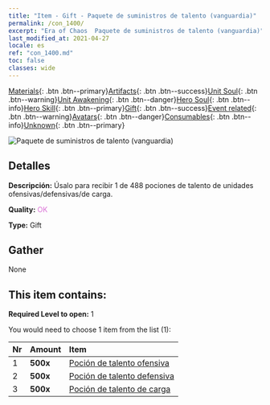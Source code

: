 ```yaml
---
title: "Item - Gift - Paquete de suministros de talento (vanguardia)"
permalink: /con_1400/
excerpt: "Era of Chaos  Paquete de suministros de talento (vanguardia)"
last_modified_at: 2021-04-27
locale: es
ref: "con_1400.md"
toc: false
classes: wide
---
```

 [Materials](/ItemsES/){: .btn .btn--primary}[Artifacts](/ItemsES/Artifacts/){: .btn .btn--success}[Unit Soul](/ItemsES/UnitSoul/){: .btn .btn--warning}[Unit Awakening](/ItemsES/UnitAwakening/){: .btn .btn--danger}[Hero Soul](/ItemsES/HeroSoul/){: .btn .btn--info}[Hero Skill](/ItemsES/HeroSkill/){: .btn .btn--primary}[Gift](/ItemsES/Gift/){: .btn .btn--success}[Event related](/ItemsES/Events/){: .btn .btn--warning}[Avatars](/ItemsES/Avatars/){: .btn .btn--danger}[Consumables](/ItemsES/Consumables/){: .btn .btn--info}[Unknown](/ItemsES/Unknown/){: .btn .btn--primary}

 ![Paquete de suministros de talento (vanguardia)](/images/t/i_907014.png)

## Detalles
 **Descripción:** Úsalo para recibir 1 de 488 pociones de talento de unidades ofensivas/defensivas/de carga.

 **Quality:** <span style="color: #DA70D6">OK</span>

 **Type:** Gift

## Gather

  None

## This item contains:

 **Required Level to open:** 1

 You would need to choose 1 item from the list (1):

  | Nr | Amount |     Item    |
  |:---|:-------|:------------|
  | 1 |  **500x** | [Poción de talento ofensiva](/ItemsES/con_786/) |  | 
  | 2 |  **500x** | [Poción de talento defensiva](/ItemsES/con_787/) |  | 
  | 3 |  **500x** | [Poción de talento de carga](/ItemsES/con_788/) |  | 
